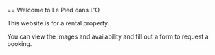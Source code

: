 == Welcome to Le Pied dans L'O

This website is for a rental property.

You can view the images and availability and fill out a form to request a booking.
